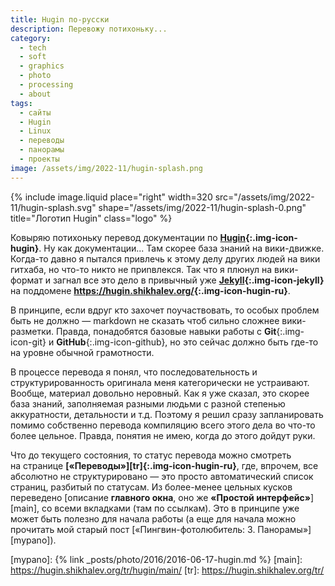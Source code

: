 ```yaml
---
title: Hugin по-русски
description: Перевожу потихоньку...
category:
  - tech
  - soft
  - graphics
  - photo
  - processing
  - about
tags:
  - сайты
  - Hugin
  - Linux
  - переводы
  - панорамы
  - проекты
image: /assets/img/2022-11/hugin-splash.png
---
```

{% include image.liquid place="right" width=320 src="/assets/img/2022-11/hugin-splash.svg" shape="/assets/img/2022-11/hugin-splash-0.png" title="Логотип Hugin" class="logo" %}

Ковыряю потихоньку перевод документации по **[Hu­gin][hugin]{:.img-icon-hugin}**. Ну как документации... Там скорее база знаний
на ви­ки-движке. Когда-то давно я пытался привлечь к это­му делу других людей на ви­ки гитхаба, но что-то никто не приnвлек­ся.
Так что я плюнул на ви­ки-формат и загнал все это дело в при­выч­ный уже **[Jekyll][jekyll]{:.img-icon-jekyll}** на под­до­ме­не
**<https://hugin.shikhalev.org/>{:.img-icon-hugin-ru}**.

В прин­ци­пе, если вдруг кто захочет поучаствовать, то особых проблем быть не долж­но — markdown не сказать чтоб сильно сложнее
вики-разметки. Прав­да, понадобятся базовые навыки работы с **Git**{:.img-icon-git} и **GitHub**{:.img-icon-github}, но это сейчас
должно быть где-то на уров­не обычной грамотности.

В процессе перевода я понял, что последовательность и структурированность оригинала меня категорически не ус­т­ра­и­ва­ют.
Вообще, материал довольно неровный. Как я уже сказал, это скорее база знаний, заполняемая разными людьми с раз­ной степенью
аккуратности, детальности и т.д. Поэтому я решил сразу запланировать помимо собственно перевода компиляцию всего этого дела
во что-то более цельное. Правда, понятия не имею, когда до это­го дойдут руки.

Что до текущего состояния, то статус перевода можно смотреть на странице **[«Переводы»][tr]{:.img-icon-hugin-ru}**, где, впрочем, все
абсолютно не струк­ту­ри­ро­ва­но — это просто автоматический список страниц, разбитый по ста­ту­сам. Из более-менее цельных кусков
переведено [описание **главного окна**, оно же **«Простой интерфейс»**][main], со все­ми вкладками (там по ссылкам). Это в прин­ци­пе
уже может быть полезно для на­ча­ла работы (а еще для начала можно прочитать мой старый пост [«Пингвин-фо­то­лю­би­тель: 3. Па­но­ра­мы»][mypano]).

[hugin]: https://hugin.sourceforge.io/
[jekyll]: https://jekyllrb.com/
[mypano]: {% link _posts/photo/2016/2016-06-17-hugin.md %}
[main]: https://hugin.shikhalev.org/tr/hugin/main/
[tr]: https://hugin.shikhalev.org/tr/
